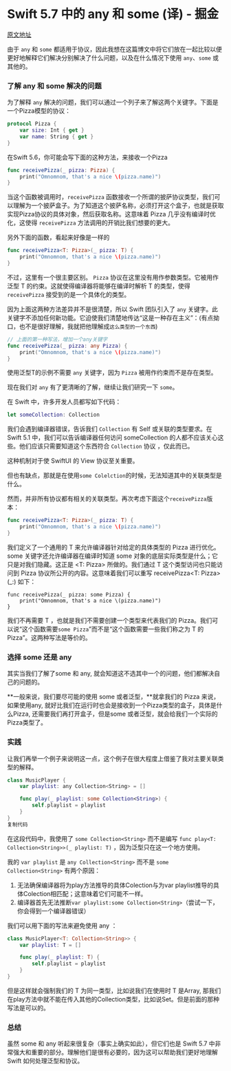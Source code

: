 # Swift 5.7 中的 any 和 some (译) - 掘金

[原文地址](https://link.juejin.cn/?target=https%3A%2F%2Fwww.donnywals.com%2Fwhats-the-difference-between-any-and-some-in-swift-5-7%2F)

由于 `any` 和 `some` 都适用于协议，因此我想在这篇博文中将它们放在一起比较以便更好地解释它们解决分别解决了什么问题，以及在什么情况下使用 `any`、`some` 或其他的。

### 了解 any 和 some 解决的问题

为了解释 `any` 解决的问题，我们可以通过一个列子来了解这两个关键字。下面是一个Pizza模型的协议：

```swift
protocol Pizza {
    var size: Int { get }
    var name: String { get }
}
```

在Swift 5.6，你可能会写下面的这种方法，来接收一个Pizza

```swift
func receivePizza(_ pizza: Pizza) {
    print("Omnomnom, that's a nice \(pizza.name)")
}
```

当这个函数被调用时，`receivePizza` 函数接收一个所谓的披萨协议类型，我们可以理解为一个披萨盒子。为了知道这个披萨名称，必须打开这个盒子，也就是获取实现Pizza协议的具体对象，然后获取名称。这意味着 Pizza 几乎没有编译时优化，这使得 `receivePizza` 方法调用的开销比我们想要的更大。

另外下面的函数，看起来好像是一样的

```swift
func receivePizza<T: Pizza>(_ pizza: T) {
    print("Omnomnom, that's a nice \(pizza.name)")
}
```

不过，这里有一个很主要区别。 `Pizza` 协议在这里没有用作参数类型。它被用作泛型 T 的约束。这就使得编译器将能够在编译时解析 T 的类型，使得 `receivePizza` 接受到的是一个具体化的类型。

因为上面这两种方法差异并不是很清楚，所以 Swift 团队引入了 `any` 关键字。此关键字不添加任何新功能。它迫使我们清楚地传达“这是一种存在主义”：(有点拗口，也不是很好理解，我就把他理解成`这么类型的一个东西`)

```swift
// 上面的第一种写法，增加一个any关键字
func receivePizza(_ pizza: any Pizza) {
    print("Omnomnom, that's a nice \(pizza.name)")
}
```

使用泛型T的示例不需要 `any` 关键字，因为 `Pizza` 被用作约束而不是存在类型。

现在我们对 `any` 有了更清晰的了解，继续让我们研究一下 `some`。

在 Swift 中，许多开发人员都写如下代码：

```swift
let someCollection: Collection
```

我们会遇到编译器错误，告诉我们 `Collection` 有 Self 或关联的类型要求。在 Swift 5.1 中，我们可以告诉编译器任何访问 someCollection 的人都不应该关心这些。他们应该只需要知道这个东西符合 `Collection` 协议 ，仅此而已。

这种机制对于使 SwiftUI 的 View 协议至关重要。

但也有缺点，那就是在使用`some Colelction`的时候，无法知道其中的关联类型是什么。

然而，并非所有协议都有相关的关联类型。再次考虑下面这个`receivePizza`版本：

```swift
func receivePizza<T: Pizza>(_ pizza: T) {
    print("Omnomnom, that's a nice \(pizza.name)")
}
```

我们定义了一个通用的 T 来允许编译器针对给定的具体类型的 Pizza 进行优化。 some 关键字还允许编译器在编译时知道 some 对象的底层实际类型是什么；它只是对我们隐藏。这正是 <T: Pizza> 所做的。我们通过 T 这个类型访问也只能访问到 Pizza 协议所公开的内容。这意味着我们可以重写 receivePizza<T: Pizza>(_:) 如下：

```
func receivePizza(_ pizza: some Pizza) {
    print("Omnomnom, that's a nice \(pizza.name)")
}
```

我们不再需要 T ，也就是我们不需要创建一个类型来代表我们的 Pizza。我们可以说“这个函数需要`some Pizza`”而不是“这个函数需要一些我们称之为 T 的Pizza”。这两种写法是等价的。

### 选择 some 还是 any

其实当我们了解了some 和 any, 就会知道这不选其中一个的问题，他们都解决自己的问题的。

**一般来说，我们要尽可能的使用 some 或者泛型，**就拿我们的 Pizza 来说，如果使用any, 就好比我们在运行时也会是接收到一个Pizza类型的盒子，具体是什么Pizza, 还需要我们再打开盒子，但是some 或者泛型，就会给我们一个实际的Pizza类型了。

### 实践

让我们再举一个例子来说明这一点，这个例子在很大程度上借鉴了我对主要关联类型的解释。

```swift
class MusicPlayer {
    var playlist: any Collection<String> = []

    func play(_ playlist: some Collection<String>) {
        self.playlist = playlist
    }
}
复制代码
```

在这段代码中，我使用了 `some Collection<String>` 而不是编写 `func play<T: Collection<String>>(_ playlist: T)` ，因为泛型只在这一个地方使用。

我的 `var playlist` 是 `any Collection<String>` 而不是 `some Collection<String>` 有两个原因：

1. 无法确保编译器将为play方法推导的具体Colection与为var playlist推导的具体Colection相匹配；这意味着它们可能不一样。
2. 编译器首先无法推断`var playlist:some Collection<String>`（尝试一下，你会得到一个编译器错误）

我们可以用下面的写法来避免使用 any ：

```swift
class MusicPlayer<T: Collection<String>> {
    var playlist: T = []

    func play(_ playlist: T) {
        self.playlist = playlist
    }
}
```

但是这样就会强制我们的 T 为同一类型，比如说我们在使用时 T 是Array, 那我们在play方法中就不能在传入其他的Collection类型，比如说Set。但是前面的那种写法是可以的。

### 总结

虽然 some 和 any 听起来很复杂（事实上确实如此），但它们也是 Swift 5.7 中非常强大和重要的部分。理解他们是很有必要的，因为这可以帮助我们更好地理解 Swift 如何处理泛型和协议。
